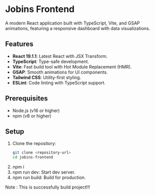# Jobins Frontend

A modern React application built with TypeScript, Vite, and GSAP animations, featuring a responsive dashboard with data visualizations.

## Features

- **React 19.1.1**: Latest React with JSX Transform.
- **TypeScript**: Type-safe development.
- **Vite**: Fast build tool with Hot Module Replacement (HMR).
- **GSAP**: Smooth animations for UI components.
- **Tailwind CSS**: Utility-first styling.
- **ESLint**: Code linting with TypeScript support.

## Prerequisites

- Node.js (v16 or higher)
- npm (v8 or higher)

## Setup

1. Clone the repository:
   ```bash
   git clone <repository-url>
   cd jobins-frontend
   ```
2. npm i
3. npm run dev: Start dev server.
4. npm run build: Build for production.

Note : This is successfully build project!!!
